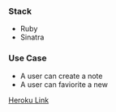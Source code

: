 ### Stack
- Ruby
- Sinatra

### Use Case
- A user can create a note
- A user can faviorite a new 

[Heroku Link](https://note-share-dbc.herokuapp.com/)
